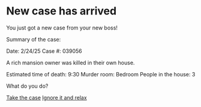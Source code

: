 # New case has arrived

You just got a new case from your new boss!

Summary of the case:

Date: 2/24/25
Case #: 039056

A rich mansion owner was killed in their own house.

Estimated time of death: 9:30
Murder room: Bedroom
People in the house: 3

What do you do?

[Take the case](situations/house.md)
[Ignore it and relax](situations/fired)
